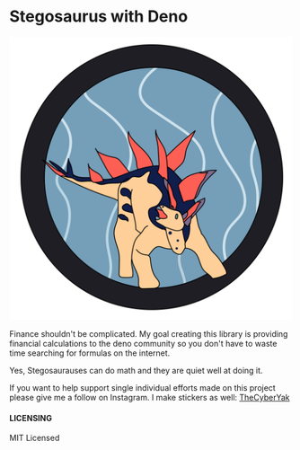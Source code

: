 # Stegosaurus with Deno

![Tom, the Stegosauraus Mathematician ](./Logo.svg)





Finance shouldn't be complicated. My goal creating this library is providing financial calculations to the deno community so you don't have to waste time searching for formulas on the internet.

Yes, Stegosaurauses can do math and they are quiet well at doing it. 


If you want to help support single individual efforts made on this project please give me a follow on Instagram. I make stickers as well: [TheCyberYak](https://instagram.com/TheCyberYak)



#### LICENSING

MIT Licensed
